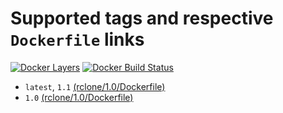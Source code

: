 # Supported tags and respective `Dockerfile` links
[![Docker Layers](https://images.microbadger.com/badges/image/ardeveloppement/rclone.svg)][microbadger]
[![Docker Build Status](https://img.shields.io/docker/build/ardeveloppement/rclone.svg)][dockerstore]

* `latest`, `1.1` [(rclone/1.0/Dockerfile)](https://github.com/ArDeveloppement/docker-images/blob/master/rclone/1.1/Dockerfile)
* `1.0` [(rclone/1.0/Dockerfile)](https://github.com/ArDeveloppement/docker-images/blob/master/rclone/1.0/Dockerfile)

[microbadger]: https://microbadger.com/images/ardeveloppement/rclone
[dockerstore]: https://store.docker.com/community/images/ardeveloppement/rclone